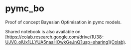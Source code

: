 # pymc_bo
Proof of concept Bayesian Optimisation in pymc models.

Shared notebook is also available on [https://colab.research.google.com/drive/1U38-UJV0_olUx1LLYUA5naaHOwkGeJnQ?usp=sharing](Colab).
